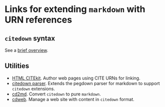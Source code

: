 # Links for extending `markdown` with URN references #

## `citedown` syntax ##

See a [brief overview][syntax].

[syntax]: cd-syntax.html

## Utilities ##

- [HTML CITEkit][ck].  Author web pages using CITE URNs  for linking.
- [citedown parser][ryanfb]. Extends the pegdown parser for markdown to support `citedown` extensions.
- [cd2md][cd2md].  Convert `citedown` to pure `markdown`.
- [cdweb][cdweb].  Manage a web site with content in `citedown` format.



[ck]: https://github.com/Eumaeus/citekit

[cd2md]: https://github.com/neelsmith/cd2md

[cdweb]: https://github.com/neelsmith/cdweb

[ryanfb]: https://bitbucket.org/ryanfb/citedown

[cd2md]:  https://github.com/neelsmith/cd2md




